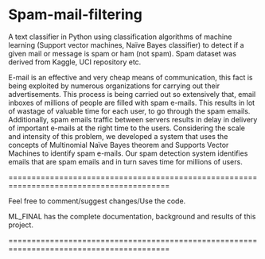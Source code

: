 # Spam-mail-filtering
A text classifier in Python using classification algorithms of machine learning (Support vector machines, Naïve Bayes classifier) to detect if a given mail or message is spam or ham (not spam). Spam dataset was derived from Kaggle, UCI repository etc.   

E-mail is an effective and very cheap means of communication, this fact is being exploited by numerous organizations for carrying out their advertisements. This process is being carried out so extensively that, email inboxes of millions of people are filled with spam e-mails. This results in lot of wastage of valuable time for each user, to go through the spam emails. Additionally, spam emails traffic between servers results in delay in delivery of important e-mails at the right time to the users. Considering the scale and intensity of this problem, we developed a system that uses the concepts of Multinomial Naïve Bayes theorem and Supports Vector Machines to identify spam e-mails. Our spam detection system identifies emails that are spam emails and in turn saves time for millions of users. 

=========================================================================================

Feel free to comment/suggest changes/Use the code.

ML_FINAL has the complete documentation, background and results of this project.

=========================================================================================
